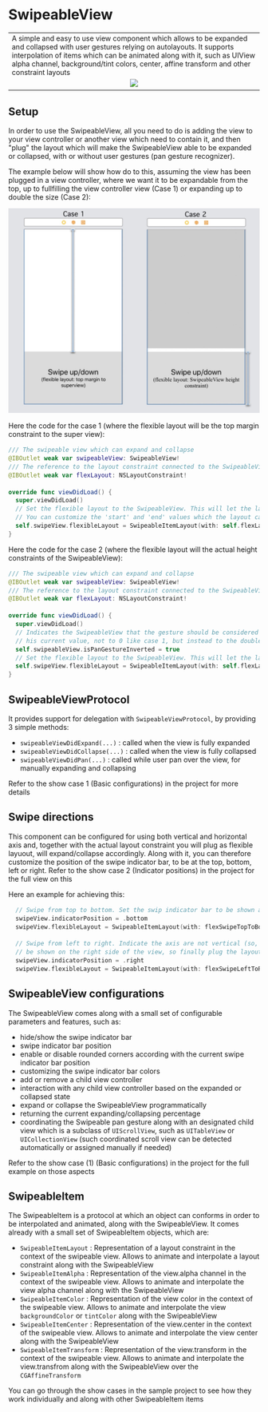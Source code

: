 # SwipeableView

<table>
    <tr>
        <td>A simple and easy to use view component which allows to be expanded and collapsed with user gestures relying on autolayouts. It supports interpolation of items which can be animated along with it, such as UIView alpha channel, background/tint colors, center, affine transform and other constraint layouts</td>
    </tr>
    <tr>
        <td style="text-align:center"><img src="images/intro.gif"/></td>
    </tr>
</table>

## Setup

In order to use the SwipeableView, all you need to do is adding the view to your view controller or another view which need to contain it, and then "plug" the layout which will make the SwipeableView able to be expanded or collapsed, with or without user gestures (pan gesture recognizer).

The example below will show how do to this, assuming the view has been plugged in a view controller, where we want it to be expandable from the top, up to fullfilling the view controller view (Case 1) or expanding up to double the size (Case 2):

![](images/setup_example.jpg)

Here the code for the case 1 (where the flexible layout will be the top margin constraint to the super view):
```swift
/// The swipeable view which can expand and collapse
@IBOutlet weak var swipeableView: SwipeableView!
/// The reference to the layout constraint connected to the SwipeableView, which will be affected by the expand/collapse
@IBOutlet weak var flexLayout: NSLayoutConstraint!
    
override func viewDidLoad() {
  super.viewDidLoad()
  // Set the flexible layout to the SwipeableView. This will let the layout constant value change from his current value to 0
  // You can customize the 'start' and 'end' values which the layout can assume, see the init method of SwipeableItemLayout
  self.swipeView.flexibleLayout = SwipeableItemLayout(with: self.flexLayout)
}
```

Here the code for the case 2 (where the flexible layout will the actual height constraints of the SwipeableView):
```swift
/// The swipeable view which can expand and collapse
@IBOutlet weak var swipeableView: SwipeableView!
/// The reference to the layout constraint connected to the SwipeableView, which will be affected by the expand/collapse
@IBOutlet weak var flexLayout: NSLayoutConstraint!
    
override func viewDidLoad() {
  super.viewDidLoad()
  // Indicates the SwipeableView that the gesture should be considered inverted. This fit this case, where we want the flexLayout to move from
  // his current value, not to 0 like case 1, but instead to the double of his current value
  self.swipeableView.isPanGestureInverted = true
  // Set the flexible layout to the SwipeableView. This will let the layout constant value change from his current value to his double
  self.swipeView.flexibleLayout = SwipeableItemLayout(with: self.flexLayout, end: self.flexLayout.constant * 2)
}
```

## SwipeableViewProtocol

It provides support for delegation with `SwipeableViewProtocol`, by providing 3 simple methods:
* `swipeableViewDidExpand(...)` : called when the view is fully expanded
* `swipeableViewDidCollapse(...)` : called when the view is fully collapsed
* `swipeableViewDidPan(...)` : called while user pan over the view, for manually expanding and collapsing

Refer to the show case 1 (Basic configurations) in the project for more details

## Swipe directions

This component can be configured for using both vertical and horizontal axis and, together with the actual layout constraint you will plug as flexible layuout, will expand/collapse accordingly. Along with it, you can therefore customize the position of the swipe indicator bar, to be at the top, bottom, left or right. Refer to the show case 2 (Indicator positions) in the project for the full view on this

Here an example for achieving this:  
```swift
  // Swipe from top to bottom. Set the swip indicator bar to be shown at the bottom of the view, and plug the layout as usual 
  swipeView.indicatorPosition = .bottom
  swipeView.flexibleLayout = SwipeableItemLayout(with: flexSwipeTopToBottom, end: view.frame.height / 3)

  // Swipe from left to right. Indicate the axis are not vertical (so, horizontal) and set the swip indicator bar to 
  // be shown on the right side of the view, so finally plug the layout as usual 
  swipeView.indicatorPosition = .right
  swipeView.flexibleLayout = SwipeableItemLayout(with: flexSwipeLeftToRight, verticalAxis:false, end: view.frame.width / 2)
```

## SwipeableView configurations

The SwipeableView comes along with a small set of configurable parameters and features, such as:
* hide/show the swipe indicator bar
* swipe indicator bar position
* enable or disable rounded corners according with the current swipe indicator bar position
* customizing the swipe indicator bar colors
* add or remove a child view controller
* interaction with any child view controller based on the expanded or collapsed state
* expand or collapse the SwipeableView programmatically
* returning the current expanding/collapsing percentage
* coordinating the Swipeable pan gesture along with an designated child view which is a subclass of `UIScrollView`, such as `UITableView` or `UICollectionView` (such coordinated scroll view can be detected automatically or assigned manually if needed)

Refer to the show case (1) (Basic configurations) in the project for the full example on those aspects

## SwipeableItem

The SwipeableItem is a protocol at which an object can conforms in order to be interpolated and animated, along with the SwipeableView. It comes already with a small set of SwipeableItem objects, which are:

* `SwipeableItemLayout` : Representation of a layout constraint in the context of the swipeable view. Allows to animate and interpolate a layout constraint along with the SwipeableView
* `SwipeableItemAlpha` : Representation of the view.alpha channel in the context of the swipeable view. Allows to animate and interpolate the view alpha channel along with the SwipeableView
* `SwipeableItemColor` : Representation of the view color in the context of the swipeable view. Allows to animate and interpolate the view `backgroundColor` or `tintColor` along with the SwipeableView
* `SwipeableItemCenter` : Representation of the view.center in the context of the swipeable view. Allows to animate and interpolate the view center along with the SwipeableView
* `SwipeableItemTransform` : Representation of the view.transform in the context of the swipeable view. Allows to animate and interpolate the view.transfrom along with the SwipeableView over the `CGAffineTransform`

You can go through the show cases in the sample project to see how they work individually and along with other SwipeableItem items
